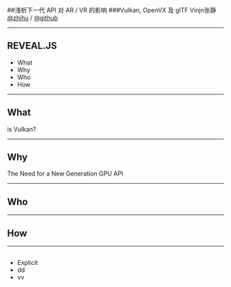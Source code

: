 ##浅析下一代 API 对 AR / VR 的影响
###Vulkan, OpenVX 及 glTF
Vinjn张静 [@zhihu](https://www.zhihu.com/people/vinjn) / [@github](https://github.com/vinjn)

---

## REVEAL.JS

* What
* Why
* Who
* How

---

## What
is Vulkan?

---

## Why
The Need for a New Generation GPU API

---

## Who

---

## How

---

## 
* Explicit
* dd
* vv